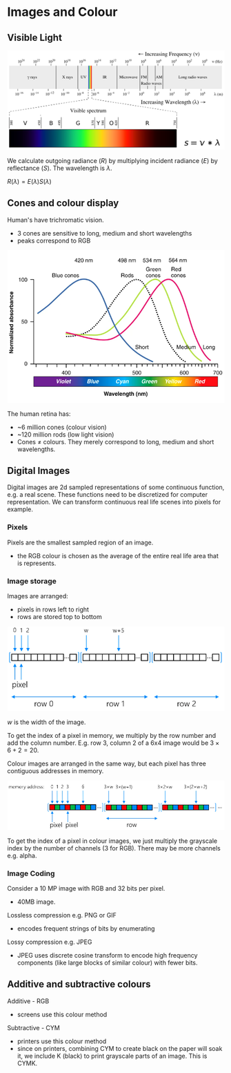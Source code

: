 # Images and Colour

## Visible Light

![](assets/2024-10-05-17-45-47.png)

We calculate outgoing radiance ($R$) by multiplying incident radiance ($E$) by reflectance ($S$). The wavelength is $\lambda$.

$R(\lambda)=E(\lambda)S(\lambda)$

## Cones and colour display

Human's have trichromatic vision.
- 3 cones are sensitive to long, medium and short wavelengths
- peaks correspond to RGB

![](assets/2024-10-05-18-04-52.png)

The human retina has:
- ~6 million cones (colour vision)
- ~120 million rods (low light vision)
- Cones $\neq$ colours. They merely correspond to long, medium and short wavelengths.

## Digital Images

Digital images are 2d sampled representations of some continuous function, e.g. a real scene. These functions need to be discretized for computer representation. We can transform continuous real life scenes into pixels for example.

### Pixels

Pixels are the smallest sampled region of an image.
- the RGB colour is chosen as the average of the entire real life area that is represents.

### Image storage

Images are arranged:
- pixels in rows left to right
- rows are stored top to bottom

![](assets/2024-10-05-19-07-53.png)

$w$ is the width of the image.

To get the index of a pixel in memory, we multiply by the row number and add the column number. E.g. row 3, column 2 of a 6x4 image would be $3 \times 6 + 2 = 20$.

Colour images are arranged in the same way, but each pixel has three contiguous addresses in memory.

![](assets/2024-10-05-19-11-16.png)

To get the index of a pixel in colour images, we just multiply the grayscale index by the number of channels (3 for RGB). There may be more channels e.g. alpha.

### Image Coding

Consider a 10 MP image with RGB and 32 bits per pixel.
- 40MB image.

Lossless compression e.g. PNG or GIF
- encodes frequent strings of bits by enumerating

Lossy compression e.g. JPEG 
- JPEG uses discrete cosine transform to encode high frequency components (like large blocks of similar colour) with fewer bits.

## Additive and subtractive colours

Additive - RGB
- screens use this colour method

Subtractive - CYM
- printers use this colour method
- since on printers, combining CYM to create black on the paper will soak it, we include K (black) to print grayscale parts of an image. This is CYMK.





